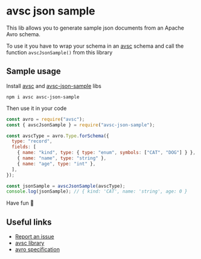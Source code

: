 # avsc json sample

This lib allows you to generate sample json documents from an Apache Avro schema.

To use it you have to wrap your schema in an [avsc](https://github.com/mtth/avsc) schema and call the function `avscJsonSample()` from this library

## Sample usage

Install [avsc](https://www.npmjs.com/package/avsc) and [avsc-json-sample](https://www.npmjs.com/package/avsc-json-sample) libs

```shell
npm i avsc avsc-json-sample
```

Then use it in your code

```js
const avro = require("avsc");
const { avscJsonSample } = require("avsc-json-sample");

const avscType = avro.Type.forSchema({
  type: "record",
  fields: [
    { name: "kind", type: { type: "enum", symbols: ["CAT", "DOG"] } },
    { name: "name", type: "string" },
    { name: "age", type: "int" },
  ],
});

const jsonSample = avscJsonSample(avscType);
console.log(jsonSample); // { kind: 'CAT', name: 'string', age: 0 }
```

Have fun 🤩

## Useful links

- [Report an issue](https://github.com/javro/avsc-json-sample/issues/new)
- [avsc library](https://github.com/mtth/avsc)
- [avro specification](http://avro.apache.org/docs/current/spec.html)
